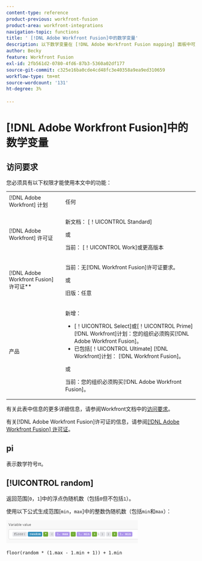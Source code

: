 ```yaml
---
content-type: reference
product-previous: workfront-fusion
product-area: workfront-integrations
navigation-topic: functions
title: ' [!DNL Adobe Workfront Fusion]中的数学变量'
description: 以下数学变量在 [!DNL Adobe Workfront Fusion mapping] 面板中可用。
author: Becky
feature: Workfront Fusion
exl-id: 2fb561d2-0780-4fd6-87b3-5360a02df177
source-git-commit: c325e16ba0cde4cd48fc3e40358a9ea9ed310659
workflow-type: tm+mt
source-wordcount: '131'
ht-degree: 3%

---
```


# [!DNL Adobe Workfront Fusion]中的数学变量

<!--Audited: 4/2024-->

## 访问要求

您必须具有以下权限才能使用本文中的功能：

<table style="table-layout:auto"> 
 <col>  
 <col>  
 <tbody>  
  <tr>  
   <td role="rowheader">[!DNL Adobe Workfront] 计划</td>  
   <td> <p>任何</p> </td>  
  </tr>  
  <tr data-mc-conditions="">  
   <td role="rowheader">[!DNL Adobe Workfront] 许可证</td>  
   <td> <p>新文档： [！UICONTROL Standard]</p><p>或</p><p>当前： [！UICONTROL Work]或更高版本</p> </td>  
  </tr>  
  <tr>  
   <td role="rowheader">[!DNL Adobe Workfront Fusion] 许可证**</td>  
   <td> 
   <p>当前：无[!DNL Workfront Fusion]许可证要求。</p> 
   <p>或</p> 
   <p>旧版：任意 </p> 
   </td>  
  </tr>  
  <tr>  
   <td role="rowheader">产品</td>  
   <td> 
   <p>新增：</p> <ul><li>[！UICONTROL Select]或[！UICONTROL Prime] [!DNL Workfront]计划：您的组织必须购买[!DNL Adobe Workfront Fusion]。</li><li>已包括[！UICONTROL Ultimate] [!DNL Workfront]计划： [!DNL Workfront Fusion]。</li></ul> 
   <p>或</p> 
   <p>当前：您的组织必须购买[!DNL Adobe Workfront Fusion]。</p> 
   </td>  
  </tr> 
 </tbody>  
</table>

有关此表中信息的更多详细信息，请参阅Workfront文档中的[访问要求](/help/quicksilver/administration-and-setup/add-users/access-levels-and-object-permissions/access-level-requirements-in-documentation.md)。

有关[!DNL Adobe Workfront Fusion]许可证的信息，请参阅[[!DNL Adobe Workfront Fusion] 许可证](../../workfront-fusion/get-started/license-automation-vs-integration.md)。

## pi

表示数学符号$\pi$。

## [!UICONTROL random]

返回范围[`0`，`1`]中的浮点伪随机数（包括`0`但不包括`1`）。

使用以下公式生成范围[`min`，`max`]中的整数伪随机数（包括`min`和`max`）：

![](assets/math-variable-random-350x61.png)

```
floor(random * (1.max - 1.min + 1)) + 1.min
```
